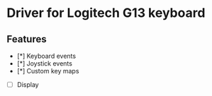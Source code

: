# Driver for Logitech G13 keyboard

## Features

- [*] Keyboard events
- [*] Joystick events
- [*] Custom key maps
- [ ] Display
